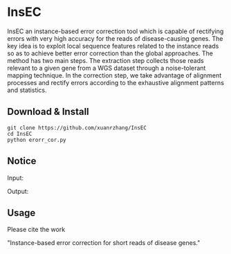 # InsEC
InsEC an instance-based error correction tool which is capable of rectifying errors with very high accuracy for the reads of disease-causing genes.
The key idea is to exploit local sequence features related to the instance reads so as to achieve better error correction than the global approaches. 
The method has two main steps.
The extraction step collects those reads relevant to a given gene from a WGS dataset through a noise-tolerant mapping technique.
In the correction step, we take advantage of alignment processes and rectify errors according to the exhaustive alignment patterns and statistics.

## Download & Install
 	git clone https://github.com/xuanrzhang/InsEC
	cd InsEC
	python erorr_cor.py 
  
## Notice
Input:

Output:

## Usage




Please cite the work

"Instance-based error correction for short reads of disease genes."
